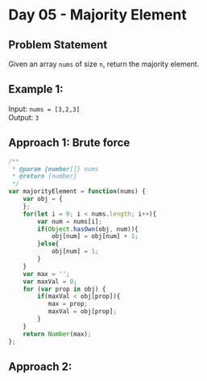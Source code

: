 
# Day 05 - Majority Element

## Problem Statement
Given an array `nums` of size `n`, return the majority element.

## Example 1:
Input: `nums = [3,2,3]`   
Output: `3`

## Approach 1: Brute force
```javascript
/**
 * @param {number[]} nums
 * @return {number}
 */
var majorityElement = function(nums) {
    var obj = {
    };
    for(let i = 0; i < nums.length; i++){
        var num = nums[i];
        if(Object.hasOwn(obj, num)){
            obj[num] = obj[num] + 1;
        }else{
            obj[num] = 1;
        }
    }
    var max = '';
    var maxVal = 0;
    for (var prop in obj) {
        if(maxVal < obj[prop]){
           max = prop;
           maxVal = obj[prop];
        }
    }  
    return Number(max);  
};
```
## Approach 2: 
```javascript

```
